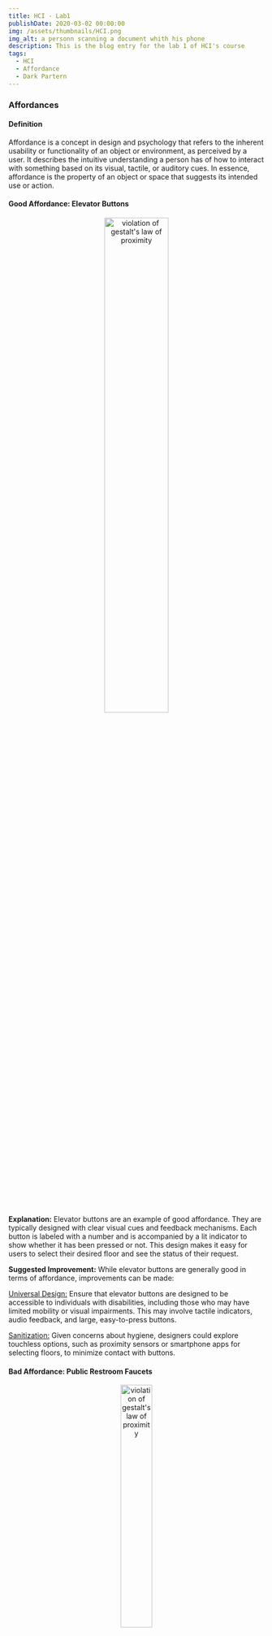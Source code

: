 ```yaml
---
title: HCI - Lab1
publishDate: 2020-03-02 00:00:00
img: /assets/thumbnails/HCI.png
img_alt: a personn scanning a document whith his phone
description: This is the blog entry for the lab 1 of HCI's course
tags:
  - HCI
  - Affordance
  - Dark Partern
---
```



### Affordances

#### Definition
Affordance is a concept in design and psychology that refers to the inherent usability or functionality of an object or environment, as perceived by a user. It describes the intuitive understanding a person has of how to interact with something based on its visual, tactile, or auditory cues. In essence, affordance is the property of an object or space that suggests its intended use or action.

#### Good Affordance: Elevator Buttons

<div style='text-align: center;'>
    <img src='/assets/images/HCI-lab-1/affordance2.jpg' alt="violation of gestalt's law of proximity" style='width: 50%;'>
</div>

**Explanation:**
Elevator buttons are an example of good affordance. They are typically designed with clear visual cues and feedback mechanisms. Each button is labeled with a number and is accompanied by a lit indicator to show whether it has been pressed or not. This design makes it easy for users to select their desired floor and see the status of their request.

**Suggested Improvement:**
While elevator buttons are generally good in terms of affordance, improvements can be made:

<u>Universal Design:</u> Ensure that elevator buttons are designed to be accessible to individuals with disabilities, including those who may have limited mobility or visual impairments. This may involve tactile indicators, audio feedback, and large, easy-to-press buttons.

<u>Sanitization:</u> Given concerns about hygiene, designers could explore touchless options, such as proximity sensors or smartphone apps for selecting floors, to minimize contact with buttons.

#### Bad Affordance: Public Restroom Faucets

<div style='text-align: center;'>
    <img src='/assets/images/HCI-lab-1/affordance.png' alt="violation of gestalt's law of proximity" style='width: 35%;'>
</div>

**Explanation:**
In some public restrooms, the faucets have bad affordances. They often lack clear visual cues or markings to indicate how to activate them. Users may struggle to figure out whether they need to push, pull, twist, or wave their hands in front of the faucet to make it work, leading to confusion and frustration.

**Suggested Improvement:**
To improve this bad affordance, designers could consider:

<u>Clear Markings:</u> Add clear and simple instructions or symbols next to the faucet to indicate how it should be activated. For example, an icon showing a hand under the faucet to indicate that it's motion-activated.

<u>Consistency:</u> Make sure the activation method is consistent across all faucets in a facility. If motion sensors are used, ensure they are properly calibrated and responsive.

--- 

### Gestalt Law

#### Definition
Gestalt laws are principles of perceptual organization that help us understand how humans naturally group elements together to form meaningful patterns. When applied correctly, these principles can enhance user experiences.

#### Website Navigation - Proximity

<div style='text-align: center;'>
    <img src='/assets/images/HCI-lab-1/gestalt1.png' alt="violation of gestalt's law of proximity" style='width: 50%;'>
</div>

**Issue:**
On a news website, headlines and links to related articles are often placed too closely together. This violates the Gestalt principle of proximity, which states that objects that are close to each other are perceived as related. In this case, the close proximity of headlines and links can confuse users, making it unclear whether the links are part of the current article or related to other topics.

**Suggested Improvement:**
To correct this issue, the website could:

<u>Increase Spacing:</u> Add more space between the main article content and related links to visually separate them. This would make it clear that the links are not directly related to the current article.

<u>Visual Cues:</u> Use visual cues like borders, background colors, or icons to differentiate the related links from the main content. This helps users quickly identify which elements are related and which are not.

#### Mobile App Iconography - Similarity

<div style='text-align: center;'>
    <img src='/assets/images/HCI-lab-1/gestalt2.png' alt="violation of gestalt's law of similarity" style='width: 50%;'>
</div>

**Issue:**
In a mobile weather app, the icons for different weather conditions (e.g., sunny, rainy, cloudy) share similar shapes and colors. This violates the Gestalt principle of similarity, which states that similar elements are perceived as related. Users might have difficulty distinguishing between these icons, especially those with color vision deficiencies, leading to confusion about the current weather conditions.

**Suggested Improvement:**
To correct this issue, the app could:

<u>Distinct Icons:</u> Redesign the icons to have distinct shapes and colors for each weather condition. For instance, use a bright sun icon for sunny weather, a cloud with raindrops for rainy weather, and a partly cloudy icon for cloudy conditions. This ensures that users can easily differentiate between them.

<u>Accessibility Considerations:</u> Ensure that the color choices and icon designs are accessible to users with color vision deficiencies. Use high-contrast colors and consider using patterns or textures in addition to color to convey information.

---

### Dark pattern

#### Difficulty of Refusing Cookies on Websites

<div style='display: flex; justify-content: center;'>
    <img src='/assets/images/HCI-lab-1/cookie1.png' alt='cookie picture' style='width: 30%;'>
    <img src='/assets/images/HCI-lab-1/cookie2.png' alt='cookie picture' style='width: 30%; margin-left: 10px;'>
</div>

**Dark Design Pattern:**
Many websites employ dark patterns to make it challenging for users to refuse cookies or tracking. They often present cookie consent dialogs with a prominent "Accept" button and a less noticeable or unclear "Decline" or "Manage Preferences" option. This nudges users towards accepting cookies without fully understanding the implications.

**Redesign to Achieve the Opposite:**
To promote transparency and user empowerment in cookie consent dialogs, redesign them as follows:

<u>Clear Choices:</u> Clearly present users with distinct choices for managing cookies, such as "Accept All Cookies," "Accept Necessary Cookies Only," and "Customize Preferences." Use plain language to explain the purpose of each choice.

<u>No Pre-selection:</u> Do not pre-select any option, including the "Accept All Cookies" choice. Leave all options unselected by default, ensuring users actively make a choice.

<u>Educational Information:</u> Include a link to a clear and easily accessible privacy policy that explains the types of cookies used and their purposes. Provide users with the information they need to make an informed decision.

#### Pop-up Download Link on YouTube Videos

<div style='text-align:center;'>
    <img src='/assets/images/HCI-lab-1/youtube.png' alt='youtube dark pattern' style='width: 70%;'>
</div>

**Dark Design Pattern:**
On YouTube, a common dark pattern is the pop-up download link that appears when users attempt to skip an advertisement after a 5-second timer. This link can be misleading, as users expect to skip the ad but are instead prompted to download a potentially unwanted file.

**Redesign to Achieve the Opposite:**
To promote transparency and user empowerment in this scenario, redesign the interaction as follows:

<u>Clear and Predictable Behavior:</u> Ensure that clicking the "Skip Ad" button leads to the expected action of skipping the advertisement, without any pop-up download links. Keep the user's intent aligned with the outcome.

<u>Download Confirmation:</u> If there is a legitimate need to offer a download link, such as for an app or content related to the video, present it clearly and separately, not as a pop-up. Ask for explicit user consent before initiating any downloads.

<u>Educational Prompts:</u> Display brief educational prompts that inform users about how to avoid unwanted downloads and stay safe online. These prompts can encourage users to be cautious when encountering download links.